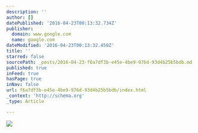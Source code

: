 ```yaml
---
description: ''
author: []
datePublished: '2016-04-23T00:13:32.734Z'
publisher:
  domain: www.google.com
  name: google.com
dateModified: '2016-04-23T00:13:32.450Z'
title: ''
starred: false
sourcePath: _posts/2016-04-23-f6a7df3b-e45e-4be9-976d-93d4b25b5bdb.md
published: true
inFeed: true
hasPage: true
inNav: false
url: f6a7df3b-e45e-4be9-976d-93d4b25b5bdb/index.html
_context: 'http://schema.org'
_type: Article

---
```

![](https://i.ytimg.com/vi/w_XRV5n3oZk/hqdefault.jpg)